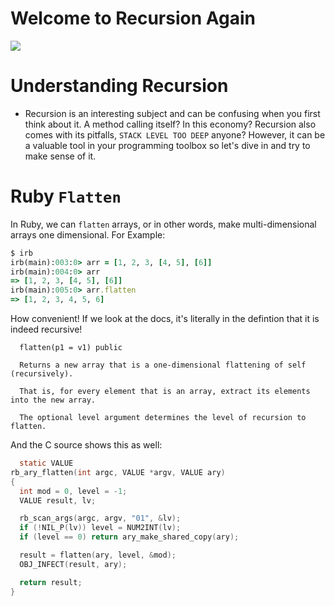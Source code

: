 # Welcome to Recursion Again
![](https://media.giphy.com/media/3GuP496Wrkos8/giphy.gif)

# Understanding Recursion
- Recursion is an interesting subject and can be confusing when you first think about it. A method calling itself? In this economy? Recursion also comes with its pitfalls,
`STACK LEVEL TOO DEEP` anyone? However, it can be a valuable tool in your programming toolbox so let's dive in and try to make sense of it.

# Ruby `Flatten`
In Ruby, we can `flatten` arrays, or in other words, make multi-dimensional arrays one dimensional. For Example:
```rb
$ irb
irb(main):003:0> arr = [1, 2, 3, [4, 5], [6]]
irb(main):004:0> arr
=> [1, 2, 3, [4, 5], [6]]
irb(main):005:0> arr.flatten
=> [1, 2, 3, 4, 5, 6]
```
How convenient! If we look at the docs, it's literally in the defintion that it is indeed recursive!
```
  flatten(p1 = v1) public

  Returns a new array that is a one-dimensional flattening of self (recursively).

  That is, for every element that is an array, extract its elements into the new array.

  The optional level argument determines the level of recursion to flatten.
```
And the C source shows this as well:
```c
  static VALUE
rb_ary_flatten(int argc, VALUE *argv, VALUE ary)
{
  int mod = 0, level = -1;
  VALUE result, lv;

  rb_scan_args(argc, argv, "01", &lv);
  if (!NIL_P(lv)) level = NUM2INT(lv);
  if (level == 0) return ary_make_shared_copy(ary);

  result = flatten(ary, level, &mod);
  OBJ_INFECT(result, ary);

  return result;
}
```
